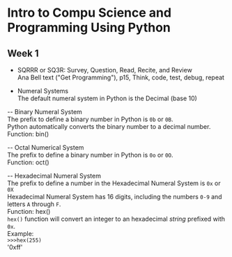 # Intro to Compu Science and Programming Using Python

## Week 1

- SQRRR or SQ3R: Survey, Question, Read, Recite, and Review  
  Ana Bell text ("Get Programming"), p15, Think, code, test, debug, repeat

- Numeral Systems  
  The default numeral system in Python is the Decimal (base 10)

-- Binary Numeral System  
   The prefix to define a binary number in Python is `0b` or `0B`.  
   Python automatically converts the binary number to a decimal number.  
   Function: bin()

-- Octal Numerical System  
   The prefix to define a binary number in Python is `0o` or `0O`.  
   Function: oct()

-- Hexadecimal Numeral System  
   The prefix to define a number in the Hexadecimal Numeral System is `0x` or `0X`  
   Hexadecimal Numeral System has 16 digits, including the numbers `0-9` and letters `A` through `F`.  
   Function: hex()  
   `hex()` function will convert an integer to an hexadecimal *string* prefixed with `0x`.  
   Example:  
   `>>>hex(255)`   
  '0xff'
